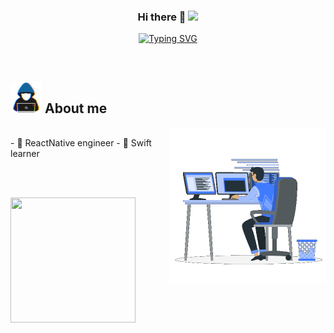 <h3 align="center">
  Hi there 👋
  <img src="https://media.giphy.com/media/hvRJCLFzcasrR4ia7z/giphy.gif" width="28">
</h3>
<!--  -->
<p align="center">
  <a href="https://github.com/PavelTishenko"><a href="https://git.io/typing-svg"><img src="http://readme-typing-svg.herokuapp.com?font=Fira+Code&pause=1000&width=435&lines=React+Native+Engineer" alt="Typing SVG" /></a>
</p>
<br>



	
## <picture><img src = "https://github.com/0xAbdulKhalid/0xAbdulKhalid/raw/main/assets/mdImages/about_me.gif" width = 50px></picture> **About me**

<picture> <img align="right" src="https://github.com/0xAbdulKhalid/0xAbdulKhalid/raw/main/assets/mdImages/Right_Side.gif" width = 250px></picture>

<br> 
- 🔭  ReactNative engineer
- 🌱  Swift learner 

<br><br>

 <img src="https://i.pinimg.com/originals/af/8f/84/af8f8432313abbeeabbcfdb7d736ea3d.gif" width="200" height="200" />
